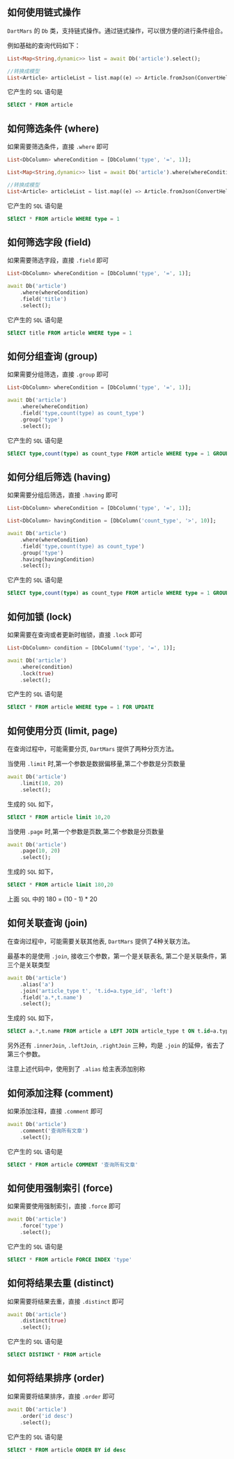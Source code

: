 ## 如何使用链式操作

`DartMars` 的 `Db` 类，支持链式操作。通过链式操作，可以很方便的进行条件组合。

例如基础的查询代码如下：

```dart
List<Map<String,dynamic>> list = await Db('article').select();

//转换成模型
List<Article> articleList = list.map((e) => Article.fromJson(ConvertHelper.keyToHump(e))).toList();
```

它产生的 `SQL` 语句是

```sql
SElECT * FROM article
```

## 如何筛选条件 (where)

如果需要筛选条件，直接 `.where` 即可

```dart
List<DbColumn> whereCondition = [DbColumn('type', '=', 1)];

List<Map<String,dynamic>> list = await Db('article').where(whereCondition).select();

//转换成模型
List<Article> articleList = list.map((e) => Article.fromJson(ConvertHelper.keyToHump(e))).toList();
```

它产生的 `SQL` 语句是

```sql
SElECT * FROM article WHERE type = 1
```

## 如何筛选字段 (field)

如果需要筛选字段，直接 `.field` 即可

```dart
List<DbColumn> whereCondition = [DbColumn('type', '=', 1)];

await Db('article')
    .where(whereCondition)
    .field('title')
    .select();
```

它产生的 `SQL` 语句是

```sql
SElECT title FROM article WHERE type = 1
```

## 如何分组查询 (group)

如果需要分组筛选，直接 `.group` 即可

```dart
List<DbColumn> whereCondition = [DbColumn('type', '=', 1)];

await Db('article')
    .where(whereCondition)
    .field('type,count(type) as count_type')
    .group('type')
    .select();
```

它产生的 `SQL` 语句是

```sql
SElECT type,count(type) as count_type FROM article WHERE type = 1 GROUP BY type
```

## 如何分组后筛选 (having)

如果需要分组后筛选，直接 `.having` 即可

```dart
List<DbColumn> whereCondition = [DbColumn('type', '=', 1)];

List<DbColumn> havingCondition = [DbColumn('count_type', '>', 10)];

await Db('article')
    .where(whereCondition)
    .field('type,count(type) as count_type')
    .group('type')
    .having(havingCondition)
    .select();
```

它产生的 `SQL` 语句是

```sql
SElECT type,count(type) as count_type FROM article WHERE type = 1 GROUP BY type HAVING count_type > 10
```


## 如何加锁 (lock)

如果需要在查询或者更新时枷锁，直接 `.lock` 即可

```dart
List<DbColumn> condition = [DbColumn('type', '=', 1)];

await Db('article')
    .where(condition)
    .lock(true)
    .select();
```

它产生的 `SQL` 语句是

```sql
SElECT * FROM article WHERE type = 1 FOR UPDATE
```

## 如何使用分页 (limit, page)

在查询过程中，可能需要分页, `DartMars` 提供了两种分页方法。

当使用 `.limit` 时,第一个参数是数据偏移量,第二个参数是分页数量

```dart
await Db('article')
    .limit(10, 20)
    .select();
```
生成的 `SQL` 如下，
```sql
SElECT * FROM article limit 10,20
```

当使用 `.page` 时,第一个参数是页数,第二个参数是分页数量

```dart
await Db('article')
    .page(10, 20)
    .select();
```
生成的 `SQL` 如下，
```sql
SElECT * FROM article limit 180,20
```
上面 `SQL` 中的 180 = (10 - 1) * 20

## 如何关联查询 (join)

在查询过程中，可能需要关联其他表, `DartMars` 提供了4种关联方法。

最基本的是使用 `.join`, 接收三个参数，第一个是关联表名, 第二个是关联条件，第三个是关联类型

```dart
await Db('article')
    .alias('a')
    .join('article_type t', 't.id=a.type_id', 'left')
    .field('a.*,t.name')
    .select();
```
生成的 `SQL` 如下，
```sql
SElECT a.*,t.name FROM article a LEFT JOIN article_type t ON t.id=a.type_id
```

另外还有 `.innerJoin`, `.leftJoin`, `.rightJoin` 三种，均是 `.join` 的延伸，省去了第三个参数。

注意上述代码中，使用到了 `.alias` 给主表添加别称

## 如何添加注释 (comment)

如果添加注释，直接 `.comment` 即可

```dart
await Db('article')
    .comment('查询所有文章')
    .select();
```

它产生的 `SQL` 语句是

```sql
SElECT * FROM article COMMENT '查询所有文章'
```
## 如何使用强制索引 (force)

如果需要使用强制索引，直接 `.force` 即可

```dart
await Db('article')
    .force('type')
    .select();
```

它产生的 `SQL` 语句是

```sql
SElECT * FROM article FORCE INDEX 'type'
```
## 如何将结果去重 (distinct)

如果需要将结果去重，直接 `.distinct` 即可

```dart
await Db('article')
    .distinct(true)
    .select();
```

它产生的 `SQL` 语句是

```sql
SElECT DISTINCT * FROM article
```

## 如何将结果排序 (order)

如果需要将结果排序，直接 `.order` 即可

```dart
await Db('article')
    .order('id desc')
    .select();
```

它产生的 `SQL` 语句是

```sql
SElECT * FROM article ORDER BY id desc
```
